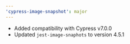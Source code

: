 ```yaml
---
'cypress-image-snapshot': major
---
```


- Added compatibility with Cypress v7.0.0
- Updated `jest-image-snaphots` to version 4.5.1
